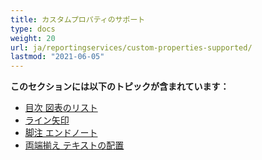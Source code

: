```yaml
---
title: カスタムプロパティのサポート
type: docs
weight: 20
url: ja/reportingservices/custom-properties-supported/
lastmod: "2021-06-05"
---
```


**このセクションには以下のトピックが含まれています：**

- [目次 図表のリスト](/pdf/reportingservices/table-of-contents-list-of-tables-or-figures/)
- [ライン矢印](/pdf/reportingservices/line-arrows/)
- [脚注 エンドノート](/pdf/reportingservices/footnote-endnote/)
- [両端揃え テキストの配置](/pdf/reportingservices/justify-fulljustify-text-alignment/)